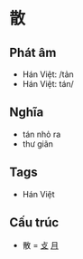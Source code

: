 # 散

## Phát âm
* Hán Việt: /tản
* Hán Việt: tán/

## Nghĩa
* tán nhỏ ra
* thư giãn

## Tags
* Hán Việt

## Cấu trúc
* 散 = [攴](攴.md) [月](月.md)

<script>window.HANZI_FIELD='散';</script>